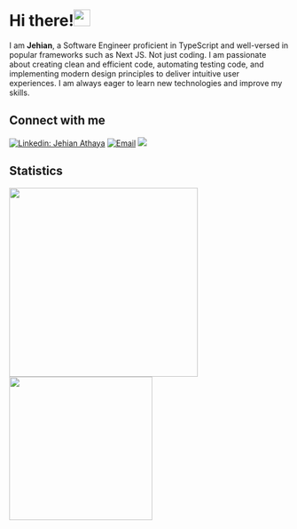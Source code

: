 # Hi there!<img src="https://media.giphy.com/media/hvRJCLFzcasrR4ia7z/giphy.gif" width="30">

I am **Jehian**, a Software Engineer proficient in TypeScript and well-versed in popular frameworks such as Next JS. Not just coding. I am passionate about creating clean and efficient code, automating testing code, and implementing modern design principles to deliver intuitive user experiences. I am always eager to learn new technologies and improve my skills.

## Connect with me

[![Linkedin: Jehian Athaya](https://img.shields.io/badge/-Jehian%20Athaya-blue?style=flat-square&logo=Linkedin&logoColor=white&link=https://www.linkedin.com/in/jehianth/)](https://www.linkedin.com/in/jehianth/)
<a href="mailto:jehianbusiness@gmail.com"><img alt="Email" src="https://img.shields.io/badge/Email-jehianbusiness-blue?style=flat-square&logo=email"></a>
[![](https://komarev.com/ghpvc/?username=jehianth&color=blue&label=Profile%20Views)](https://github.com/jehianth/jehianth)

## Statistics

<span><img width="340" src="https://github-readme-stats.vercel.app/api?username=jehianth&show_icons=true&include_all_commits=true&theme=buefy&hide_border=true" /></span>
<span><img width="258" src="https://github-readme-stats.vercel.app/api/top-langs/?username=jehianth&layout=compact&langs_count=6" /></span>
